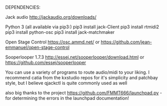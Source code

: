 DEPENDENCIES:

Jack audio
    http://jackaudio.org/downloads/
    
Python 3 (all available via pip3:)
    pip3 install jack-Client
    pip3 install rtmidi2
    pip3 install python-osc
    pip3 install jack-matchmaker
    
Open Stage Control
    https://osc.ammd.net/
    or
    https://github.com/jean-emmanuel/open-stage-control
    
Sooperlooper 1.7.3
    http://essej.net/sooperlooper/download.html
    or
    https://github.com/essej/sooperlooper
    
You can use a variety of programs to route audio/midi to your liking. I recommend catia from the kxstudio repos for it's simplicity and patchbay style, but I believe qjackctl is quite commonly used as well

also big thanks to the project https://github.com/FMMT666/launchpad.py - for determining the errors in the launchpad documentation!
